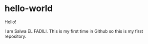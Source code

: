 # hello-world

Hello!

I am Salwa EL FADILI.
This is my first time in Github so this is my first repository. 
